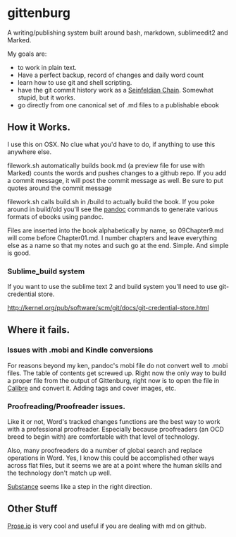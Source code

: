 gittenburg
==========

A writing/publishing system built around bash, markdown,
sublimeedit2 and Marked. 

My goals are:

* to work in plain text. 
* Have a perfect backup, record of changes and daily word count
* learn how to use git and shell scripting. 
* have the git commit history work as a [Seinfeldian Chain](http://lifehacker.com/281626/jerry-seinfelds-productivity-secret). Somewhat stupid, but it works.  
* go directly from one canonical set of .md files to a publishable ebook

## How it Works. 

I use this on OSX. No clue what you'd have to do, if anything to use this anywhere else. 

filework.sh automatically builds book.md (a preview file for use with Marked) counts the words and pushes changes to a github repo. If you add a commit message, it will post the commit message as well. Be sure to put quotes around the commit message 

filework.sh calls build.sh in /build to actually build the book. If you poke around in build/old you'll see the [pandoc](http://johnmacfarlane.net/pandoc/) commands to generate various formats of ebooks using pandoc. 

Files are inserted into the book alphabetically by name, so 09Chapter9.md will come before Chapter01.md. I number chapters and leave everything else as a name so that my notes and such go at the end. Simple. And simple is good.  

### Sublime_build system

If you want to use the sublime text 2 and  build system you'll need to use git-credential store. 

http://kernel.org/pub/software/scm/git/docs/git-credential-store.html

## Where it fails. 

### Issues with .mobi and Kindle conversions

For reasons beyond my ken, pandoc's mobi file do not convert well to .mobi files. The table of contents get screwed up. Right now the only way to build a proper file from the output of Gittenburg, right now is to open the file in [Calibre](http://calibre-ebook.com/) and convert it. Adding tags and cover images, etc. 

### Proofreading/Proofreader issues. 

Like it or not, Word's tracked changes functions are the best way to work with a professional proofreader. Especially because proofreaders (an OCD breed to begin with) are comfortable with that level of technology. 

Also, many proofreaders do a number of global search and replace operations in Word. Yes, I know this could be accomplished other ways across flat files, but it seems we are at a point where the human skills and the technology don't match up well. 

[Substance](http://interior.substance.io/) seems like a step in the right direction. 

## Other Stuff

[Prose.io](http://prose.io/) is very cool and useful if you are dealing with md on github.



